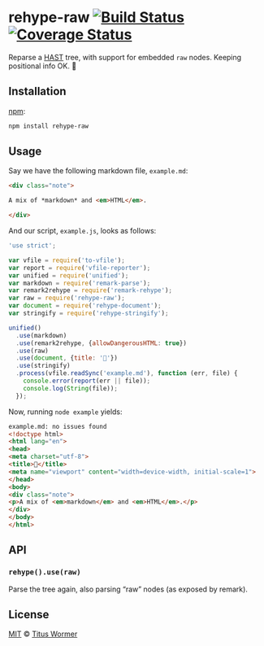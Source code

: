 # rehype-raw [![Build Status][travis-badge]][travis] [![Coverage Status][codecov-badge]][codecov]

Reparse a [HAST][] tree, with support for embedded `raw`
nodes.  Keeping positional info OK.  🙌

## Installation

[npm][]:

```bash
npm install rehype-raw
```

## Usage

Say we have the following markdown file, `example.md`:

```markdown
<div class="note">

A mix of *markdown* and <em>HTML</em>.

</div>
```

And our script, `example.js`, looks as follows:

```javascript
'use strict';

var vfile = require('to-vfile');
var report = require('vfile-reporter');
var unified = require('unified');
var markdown = require('remark-parse');
var remark2rehype = require('remark-rehype');
var raw = require('rehype-raw');
var document = require('rehype-document');
var stringify = require('rehype-stringify');

unified()
  .use(markdown)
  .use(remark2rehype, {allowDangerousHTML: true})
  .use(raw)
  .use(document, {title: '🙌'})
  .use(stringify)
  .process(vfile.readSync('example.md'), function (err, file) {
    console.error(report(err || file));
    console.log(String(file));
  });
```

Now, running `node example` yields:

```html
example.md: no issues found
<!doctype html>
<html lang="en">
<head>
<meta charset="utf-8">
<title>🙌</title>
<meta name="viewport" content="width=device-width, initial-scale=1">
</head>
<body>
<div class="note">
<p>A mix of <em>markdown</em> and <em>HTML</em>.</p>
</div>
</body>
</html>
```

## API

### `rehype().use(raw)`

Parse the tree again, also parsing “raw” nodes (as exposed by remark).

## License

[MIT][license] © [Titus Wormer][author]

<!-- Definitions -->

[travis-badge]: https://img.shields.io/travis/wooorm/rehype-raw.svg

[travis]: https://travis-ci.org/wooorm/rehype-raw

[codecov-badge]: https://img.shields.io/codecov/c/github/wooorm/rehype-raw.svg

[codecov]: https://codecov.io/github/wooorm/rehype-raw

[npm]: https://docs.npmjs.com/cli/install

[license]: LICENSE

[author]: http://wooorm.com

[hast]: https://github.com/wooorm/hast

